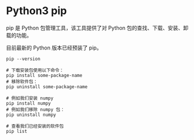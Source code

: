 # Python3 pip 

pip 是 Python 包管理工具，该工具提供了对 Python 包的查找、下载、安装、卸载的功能。

目前最新的 Python 版本已经预装了 pip。

```shell
pip --version

# 下载安装包使用以下命令：
pip install some-package-name
# 移除软件包：
pip uninstall some-package-name

# 例如我们安装 numpy
pip install numpy
# 例如我们移除 numpy 包：
pip uninstall numpy

# 查看我们已经安装的软件包
pip list

```
